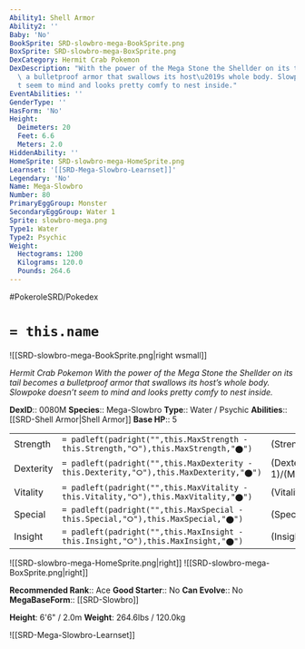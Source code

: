 ```yaml
---
Ability1: Shell Armor
Ability2: ''
Baby: 'No'
BookSprite: SRD-slowbro-mega-BookSprite.png
BoxSprite: SRD-slowbro-mega-BoxSprite.png
DexCategory: Hermit Crab Pokemon
DexDescription: "With the power of the Mega Stone the Shellder on its tail becomes\
  \ a bulletproof armor that swallows its host\u2019s whole body. Slowpoke doesn\u2019\
  t seem to mind and looks pretty comfy to nest inside."
EventAbilities: ''
GenderType: ''
HasForm: 'No'
Height:
  Deimeters: 20
  Feet: 6.6
  Meters: 2.0
HiddenAbility: ''
HomeSprite: SRD-slowbro-mega-HomeSprite.png
Learnset: '[[SRD-Mega-Slowbro-Learnset]]'
Legendary: 'No'
Name: Mega-Slowbro
Number: 80
PrimaryEggGroup: Monster
SecondaryEggGroup: Water 1
Sprite: slowbro-mega.png
Type1: Water
Type2: Psychic
Weight:
  Hectograms: 1200
  Kilograms: 120.0
  Pounds: 264.6
---
```


#PokeroleSRD/Pokedex

# `= this.name`

![[SRD-slowbro-mega-BookSprite.png|right wsmall]]

*Hermit Crab Pokemon*
*With the power of the Mega Stone the Shellder on its tail becomes a bulletproof armor that swallows its host’s whole body. Slowpoke doesn’t seem to mind and looks pretty comfy to nest inside.*

**DexID**:: 0080M
**Species**:: Mega-Slowbro
**Type**:: Water / Psychic
**Abilities**:: [[SRD-Shell Armor|Shell Armor]]
**Base HP**:: 5

|           |                                                                                        |                                          |
| --------- | -------------------------------------------------------------------------------------- | ---------------------------------------- |
| Strength  | `= padleft(padright("",this.MaxStrength - this.Strength,"⭘"),this.MaxStrength,"⬤")`    | (Strength::2)/(MaxStrength::5)   |
| Dexterity | `= padleft(padright("",this.MaxDexterity - this.Dexterity,"⭘"),this.MaxDexterity,"⬤")` | (Dexterity:: 1)/(MaxDexterity::2) |
| Vitality  | `= padleft(padright("",this.MaxVitality - this.Vitality,"⭘"),this.MaxVitality,"⬤")`    | (Vitality::4)/(MaxVitality::9)   |
| Special   | `= padleft(padright("",this.MaxSpecial - this.Special,"⭘"),this.MaxSpecial,"⬤")`       | (Special::3)/(MaxSpecial::7)     |
| Insight   | `= padleft(padright("",this.MaxInsight - this.Insight,"⭘"),this.MaxInsight,"⬤")`       | (Insight::2)/(MaxInsight::5)     |

![[SRD-slowbro-mega-HomeSprite.png|right]]
![[SRD-slowbro-mega-BoxSprite.png|right]]

**Recommended Rank**:: Ace
**Good Starter**:: No
**Can Evolve**:: No
**MegaBaseForm**:: [[SRD-Slowbro]]

**Height**: 6'6" / 2.0m
**Weight**: 264.6lbs / 120.0kg

![[SRD-Mega-Slowbro-Learnset]]